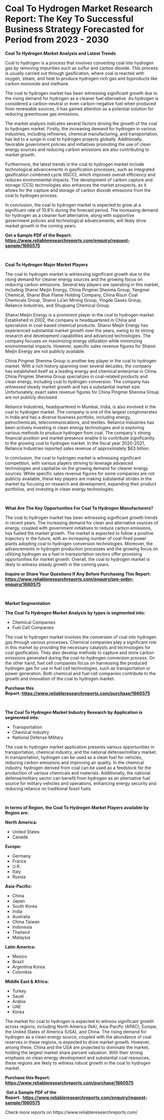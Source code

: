 <p><h1>Coal To Hydrogen Market Research Report: The Key To Successful Business Strategy Forecasted for Period from 2023 - 2030</h1></p><p><strong>Coal To Hydrogen Market Analysis and Latest Trends</strong></p>
<p><p>Coal to hydrogen is a process that involves converting coal into hydrogen gas by removing impurities such as sulfur and carbon dioxide. This process is usually carried out through gasification, where coal is reacted with oxygen, steam, and heat to produce hydrogen-rich gas and byproducts like carbon monoxide and methane.</p><p>The coal to hydrogen market has been witnessing significant growth due to the rising demand for hydrogen as a cleaner fuel alternative. As hydrogen is considered a carbon-neutral or even carbon-negative fuel when produced from renewable sources, it has gained attention as a potential solution for reducing greenhouse gas emissions.</p><p>The market analysis indicates several factors driving the growth of the coal to hydrogen market. Firstly, the increasing demand for hydrogen in various industries, including refineries, chemical manufacturing, and transportation, has led to a surge in coal to hydrogen projects globally. Additionally, favorable government policies and initiatives promoting the use of clean energy sources and reducing carbon emissions are also contributing to market growth.</p><p>Furthermore, the latest trends in the coal to hydrogen market include technological advancements in gasification processes, such as integrated gasification combined cycle (IGCC), which improves overall efficiency and reduces environmental impacts. The development of carbon capture and storage (CCS) technologies also enhances the market prospects, as it allows for the capture and storage of carbon dioxide emissions from the coal to hydrogen process.</p><p>In conclusion, the coal to hydrogen market is expected to grow at a significant rate of 10.8% during the forecast period. The increasing demand for hydrogen as a cleaner fuel alternative, along with supportive government policies and technological advancements, will likely drive market growth in the coming years.</p></p>
<p><strong>Get a Sample PDF of the Report:&nbsp; <a href="https://www.reliableresearchreports.com/enquiry/request-sample/1660575">https://www.reliableresearchreports.com/enquiry/request-sample/1660575</a></strong></p>
<p>&nbsp;</p>
<p><strong>Coal To Hydrogen Major Market Players</strong></p>
<p><p>The coal to hydrogen market is witnessing significant growth due to the rising demand for cleaner energy sources and the growing focus on reducing carbon emissions. Several key players are operating in this market, including Shanxi Meijin Energy, China Pingmei Shenma Group, Yangmei Chemical, Shanxi Blue Flame Holding Company, China Risun Coal Chemicals Group, Shanxi Lu’an Mining Group, Yingde Gases Group, Reliance Industries, and Shuguang Chemical Group.</p><p>Shanxi Meijin Energy is a prominent player in the coal to hydrogen market. Established in 2002, the company is headquartered in China and specializes in coal-based chemical products. Shanxi Meijin Energy has experienced substantial market growth over the years, owing to its strong research and development capabilities and advanced technologies. The company focuses on maximizing energy utilization while minimizing environmental impacts. However, specific sales revenue figures for Shanxi Meijin Energy are not publicly available.</p><p>China Pingmei Shenma Group is another key player in the coal to hydrogen market. With a rich history spanning over several decades, the company has established itself as a leading energy and chemical enterprise in China. China Pingmei Shenma Group specializes in coal-related products and clean energy, including coal to hydrogen conversion. The company has witnessed steady market growth and has a substantial market size. Unfortunately, exact sales revenue figures for China Pingmei Shenma Group are not publicly disclosed.</p><p>Reliance Industries, headquartered in Mumbai, India, is also involved in the coal to hydrogen market. The company is one of the largest conglomerates in India and has a diverse business portfolio, including energy, petrochemicals, telecommunications, and textiles. Reliance Industries has been actively investing in clean energy technologies and is exploring various methods to produce hydrogen from coal. The company's strong financial position and market presence enable it to contribute significantly to the growing coal to hydrogen market. In the fiscal year 2020-2021, Reliance Industries reported sales revenue of approximately $63 billion.</p><p>In conclusion, the coal to hydrogen market is witnessing significant competition, with various players striving to leverage advanced technologies and capitalize on the growing demand for cleaner energy sources. While specific sales revenue figures for some companies are not publicly available, these key players are making substantial strides in the market by focusing on research and development, expanding their product portfolios, and investing in clean energy technologies.</p></p>
<p>&nbsp;</p>
<p><strong>What Are The Key Opportunities For Coal To Hydrogen Manufacturers?</strong></p>
<p><p>The coal to hydrogen market has been witnessing significant growth trends in recent years. The increasing demand for clean and alternative sources of energy, coupled with government initiatives to reduce carbon emissions, has fueled the market growth. The market is expected to follow a positive trajectory in the future, with an increasing number of coal-fired power plants adopting coal to hydrogen conversion technologies. Moreover, the advancements in hydrogen production processes and the growing focus on utilizing hydrogen as a fuel in transportation sectors offer promising opportunities for market growth. Overall, the coal to hydrogen market is likely to witness steady growth in the coming years.</p></p>
<p><strong>Inquire or Share Your Questions If Any Before Purchasing This Report: <a href="https://www.reliableresearchreports.com/enquiry/pre-order-enquiry/1660575">https://www.reliableresearchreports.com/enquiry/pre-order-enquiry/1660575</a></strong></p>
<p>&nbsp;</p>
<p><strong>Market Segmentation</strong></p>
<p><strong>The Coal To Hydrogen Market Analysis by types is segmented into:</strong></p>
<p><ul><li>Chemical Companies</li><li>Fuel Cell Companies</li></ul></p>
<p><p>The coal to hydrogen market involves the conversion of coal into hydrogen gas through various processes. Chemical companies play a significant role in this market by providing the necessary catalysts and technologies for coal gasification. They also develop methods to capture and store carbon emissions generated during the coal-to-hydrogen conversion process. On the other hand, fuel cell companies focus on harnessing the produced hydrogen gas for use in fuel cell technologies, such as transportation or power generation. Both chemical and fuel cell companies contribute to the growth and innovation of the coal to hydrogen market.</p></p>
<p><strong>Purchase this Report:&nbsp;<a href="https://www.reliableresearchreports.com/purchase/1660575">https://www.reliableresearchreports.com/purchase/1660575</a></strong></p>
<p>&nbsp;</p>
<p><strong>The Coal To Hydrogen Market Industry Research by Application is segmented into:</strong></p>
<p><ul><li>Transportation</li><li>Chemical Industry</li><li>National Defense Military</li></ul></p>
<p><p>The coal to hydrogen market application presents various opportunities in transportation, chemical industry, and the national defense/military market. In transportation, hydrogen can be used as a clean fuel for vehicles, reducing carbon emissions and improving air quality. In the chemical industry, hydrogen derived from coal can be used as a feedstock for the production of various chemicals and materials. Additionally, the national defense/military sector can benefit from hydrogen as an alternative fuel source for military vehicles and operations, enhancing energy security and reducing reliance on traditional fossil fuels.</p></p>
<p>&nbsp;</p>
<p><strong>In terms of Region, the Coal To Hydrogen Market Players available by Region are:</strong></p>
<p>
    <p> <strong> North America: </strong>
        <ul>
            <li>United States</li>
            <li>Canada</li>
        </ul>
        </p> 
    <p> <strong> Europe: </strong>
        <ul>
            <li>Germany</li>
            <li>France</li>
            <li>U.K.</li>
            <li>Italy</li>
            <li>Russia</li>
        </ul>
        </p> 
    <p> <strong> Asia-Pacific: </strong>
        <ul>
            <li>China</li>
            <li>Japan</li>
            <li>South Korea</li>
            <li>India</li>
            <li>Australia</li>
            <li>China Taiwan</li>
            <li>Indonesia</li>
            <li>Thailand</li>
            <li>Malaysia</li>
        </ul>
        </p> 
    <p> <strong> Latin America: </strong>
        <ul>
            <li>Mexico</li>
            <li>Brazil</li>
            <li>Argentina Korea</li>
            <li>Colombia</li>
        </ul>
        </p> 
    <p> <strong> Middle East & Africa: </strong>
        <ul>
            <li>Turkey</li>
            <li>Saudi</li>
            <li>Arabia</li>
            <li>UAE</li>
            <li>Korea</li>
        </ul>
    </p>
    </p>
<p><p>The market for coal to hydrogen is expected to witness significant growth across regions, including North America (NA), Asia-Pacific (APAC), Europe, the United States of America (USA), and China. The rising demand for hydrogen as a clean energy source, coupled with the abundance of coal reserves in these regions, is expected to drive market growth. However, among these, China and the USA are projected to dominate the market, holding the largest market share percent valuation. With their strong emphasis on clean energy development and substantial coal resources, these regions are likely to witness robust growth in the coal to hydrogen market.</p></p>
<p><strong>Purchase this Report: <a href="https://www.reliableresearchreports.com/purchase/1660575">https://www.reliableresearchreports.com/purchase/1660575</a></strong></p>
<p>&nbsp;<strong>Get a Sample PDF of the Report:&nbsp;&nbsp;<a href="https://www.reliableresearchreports.com/enquiry/request-sample/1660575">https://www.reliableresearchreports.com/enquiry/request-sample/1660575</a></strong></p>
<p><strong></strong></p>
<p>Check more reports on https://www.reliableresearchreports.com/</p>